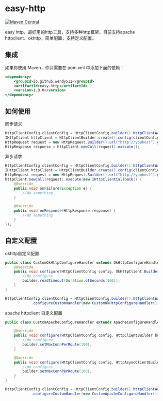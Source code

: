 # easy-http
[![Maven Central](https://maven-badges.herokuapp.com/maven-central/io.github.wendy512/easy-http/badge.svg)](https://maven-badges.herokuapp.com/maven-central/io.github.wendy512/easy-http/)

easy http，最好用的http工具，支持多种http框架，目前支持apache httpclient、okhttp，简单配置，支持定义配置。
## 集成
如果你使用 Maven，你只需要在 pom.xml 中添加下面的依赖：
```xml  
<dependency>
    <groupId>io.github.wendy512</groupId>
    <artifactId>easy-http</artifactId>
    <version>1.0.0</version>
</dependency>
``` 
## 如何使用
同步请求
```java
HttpClientConfig clientConfig = HttpClientConfig.builder().httpClientWay(HttpClientWay.OKHTTP).build();
IHttpClient httpClient = HttpClientBuilder.create().config(clientConfig).build();
HttpRequest request = new HttpRequest.Builder().url("http://youhost").get().build();
HttpResponse response = httpClient.newCall(request).execute();
```
异步请求
```java
HttpClientConfig clientConfig = HttpClientConfig.builder().httpClientWay(HttpClientWay.OKHTTP).build();
IHttpClient httpClient = HttpClientBuilder.create().config(clientConfig).build();
HttpRequest request = new HttpRequest.Builder().url("http://youhost").get().build();
httpClient.newCall(request).execute(new IHttpClientCallback() {
    @Override
    public void onFailure(Exception e) {
        //do something
    }

    @Override
    public void onResponse(HttpResponse response) {
        //do something
    }
});
```
## 自定义配置
okhttp自定义配置
```java
public class CustomOkHttpConfigureHandler extends OkHttpConfigureHandler {
    @Override
    public void configure(HttpClientConfig config, OkHttpClient.Builder builder) {
        //do configure
        builder.readTimeout(Duration.ofSeconds(100));
    }
}

HttpClientConfig clientConfig = HttpClientConfig.builder().httpClientWay(HttpClientWay.OKHTTP)
            .configureCustomHandler(new CustomOkHttpConfigureHandler()).build();
```

apache httpclient 自定义配置
```java
public class CustomApacheConfigureHandler extends ApacheConfigureHandler {

    @Override
    public void configure(HttpClientConfig config, HttpClientBuilder builder) {
        //do configure
        builder.setMaxConnPerRoute(100);
    }

    @Override
    public void configure(HttpClientConfig config, HttpAsyncClientBuilder builder) {
        //do configure
        builder.setMaxConnPerRoute(100);
    }
}

HttpClientConfig clientConfig = HttpClientConfig.builder().httpClientWay(HttpClientWay.APACHE_CLIENT)
            .configureCustomHandler(new CustomApacheConfigureHandler()).build();
```

